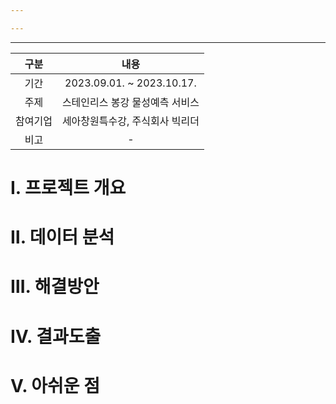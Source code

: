 ```yaml
---

---
```

---

|   구분   |              내용               |
|:--------:|:-------------------------------:|
|   기간   |      2023.09.01. ~ 2023.10.17.       |
|   주제   | 스테인리스 봉강 물성예측 서비스 |
| 참여기업 | 세아창원특수강, 주식회사 빅리더 |
|   비고   |                -                |

# Ⅰ. 프로젝트 개요



# Ⅱ. 데이터 분석



# Ⅲ. 해결방안



# Ⅳ. 결과도출



# Ⅴ. 아쉬운 점




